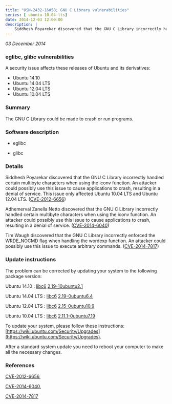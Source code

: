 ```yaml
---
title: "USN-2432-1&#58; GNU C Library vulnerabilities"
series: [ ubuntu-10.04-lts]
date: 2014-12-03 12:00:00
description: |
    Siddhesh Poyarekar discovered that the GNU C Library incorrectly handled certain multibyte characters when using the iconv function. An attacker could possibly use this issue to cause applications to crash, resulting in a denial of service. This issue only affected Ubuntu 10.04 LTS and Ubuntu 12.04 LTS. ([CVE-2012-6656](http://people.ubuntu.com/~ubuntu-security/cve/CVE-2012-6656))
--- 
```

 
 

*03 December 2014*

### eglibc, glibc vulnerabilities

A security issue affects these releases of Ubuntu and its derivatives:

* Ubuntu 14.10
* Ubuntu 14.04 LTS
* Ubuntu 12.04 LTS
* Ubuntu 10.04 LTS

### Summary

The GNU C Library could be made to crash or run programs. 

### Software description

* eglibc 

* glibc 

### Details

Siddhesh Poyarekar discovered that the GNU C Library incorrectly handled certain multibyte characters when using the iconv function. An attacker could possibly use this issue to cause applications to crash, resulting in a denial of service. This issue only affected Ubuntu 10.04 LTS and Ubuntu 12.04 LTS. ([CVE-2012-6656](http://people.ubuntu.com/~ubuntu-security/cve/CVE-2012-6656))

Adhemerval Zanella Netto discovered that the GNU C Library incorrectly handled certain multibyte characters when using the iconv function. An attacker could possibly use this issue to cause applications to crash, resulting in a denial of service. ([CVE-2014-6040](http://people.ubuntu.com/~ubuntu-security/cve/CVE-2014-6040))

Tim Waugh discovered that the GNU C Library incorrectly enforced the WRDE_NOCMD flag when handling the wordexp function. An attacker could possibly use this issue to execute arbitrary commands. ([CVE-2014-7817](http://people.ubuntu.com/~ubuntu-security/cve/CVE-2014-7817)) 

### Update instructions

The problem can be corrected by updating your system to the following package version:

Ubuntu 14.10
 : [libc6](https://launchpad.net/ubuntu/+source/glibc) <span> [2.19-10ubuntu2.1](https://launchpad.net/ubuntu/+source/glibc/2.19-10ubuntu2.1) </span> 

Ubuntu 14.04 LTS
 : [libc6](https://launchpad.net/ubuntu/+source/eglibc) <span> [2.19-0ubuntu6.4](https://launchpad.net/ubuntu/+source/eglibc/2.19-0ubuntu6.4) </span> 

Ubuntu 12.04 LTS
 : [libc6](https://launchpad.net/ubuntu/+source/eglibc) <span> [2.15-0ubuntu10.9](https://launchpad.net/ubuntu/+source/eglibc/2.15-0ubuntu10.9) </span> 

Ubuntu 10.04 LTS
 : [libc6](https://launchpad.net/ubuntu/+source/eglibc) <span> [2.11.1-0ubuntu7.19](https://launchpad.net/ubuntu/+source/eglibc/2.11.1-0ubuntu7.19) </span> 

To update your system, please follow these instructions: [https://wiki.ubuntu.com/Security/Upgrades](https://wiki.ubuntu.com/Security/Upgrades).

After a standard system update you need to reboot your computer to make all the necessary changes. 

### References

 
 [CVE-2012-6656](http://people.ubuntu.com/~ubuntu-security/cve/CVE-2012-6656), 

 [CVE-2014-6040](http://people.ubuntu.com/~ubuntu-security/cve/CVE-2014-6040), 

 [CVE-2014-7817](http://people.ubuntu.com/~ubuntu-security/cve/CVE-2014-7817)
 

